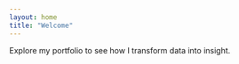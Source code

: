 ```yaml
---
layout: home
title: "Welcome"
---
```


Explore my portfolio to see how I transform data into insight.
